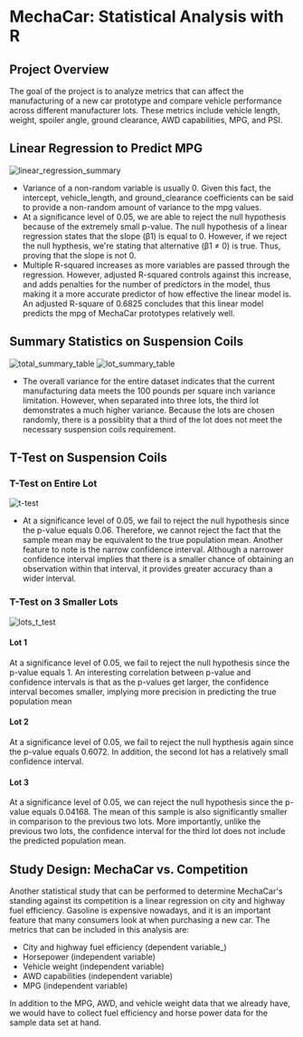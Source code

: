 # MechaCar: Statistical Analysis with R
## Project Overview
The goal of the project is to analyze metrics that can affect the manufacturing of a new car prototype and compare vehicle performance across different manufacturer lots. These metrics include vehicle length, weight, spoiler angle, ground clearance, AWD capabilities, MPG, and PSI.
## Linear Regression to Predict MPG
![linear_regression_summary](https://user-images.githubusercontent.com/92230478/151720267-f63fef08-0b6d-4634-815c-8f534e0bcd6b.png)
* Variance of a non-random variable is usually 0. Given this fact, the intercept, vehicle_length, and ground_clearance coefficients can be said to provide a non-random amount of variance to the mpg values.
* At a significance level of 0.05, we are able to reject the null hypothesis because of the extremely small p-value. The null hypothesis of a linear regression states that the slope (β1) is equal to 0. However, if we reject the null hypthesis, we're stating that alternative (β1 ≠ 0) is true. Thus, proving that the slope is not 0.
* Multiple R-squared increases as more variables are passed through the regression. However, adjusted R-squared controls against this increase, and adds penalties for the number of predictors in the model, thus making it a more accurate predictor of how effective the linear model is. An adjusted R-square of 0.6825 concludes that this linear model predicts the mpg of MechaCar prototypes relatively well.

## Summary Statistics on Suspension Coils
![total_summary_table](https://user-images.githubusercontent.com/92230478/151720437-0e59fe52-558e-49f8-8dd1-14a8f52250b5.png)
![lot_summary_table](https://user-images.githubusercontent.com/92230478/151720289-cf3e96bc-0c6c-4fa8-b006-d1af64e56bba.png)
* The overall variance for the entire dataset indicates that the current manufacturing data meets the 100 pounds per square inch variance limitation. However, when separated into three lots, the third lot demonstrates a much higher variance. Because the lots are chosen randomly, there is a possiblity that a third of the lot does not meet the necessary suspension coils requirement.

## T-Test on Suspension Coils
### T-Test on Entire Lot
![t-test](https://user-images.githubusercontent.com/92230478/151720376-10c615d9-de48-4075-a0b6-6ef442034410.png)
* At a significance level of 0.05, we fail to reject the null hypothesis since the p-value equals 0.06. Therefore, we cannot reject the fact that the sample mean may be equivalent to the true population mean. Another feature to note is the narrow confidence interval. Although a narrower confidence interval implies that there is a smaller chance of obtaining an observation within that interval, it provides greater accuracy than a wider interval.
### T-Test on 3 Smaller Lots
![lots_t_test](https://user-images.githubusercontent.com/92230478/151720386-8deb19fc-6af7-4960-960d-06119399d34e.png)
#### Lot 1 
At a significance level of 0.05, we fail to reject the null hypothesis since the p-value equals 1. An interesting correlation between p-value and confidence intervals is that as the p-values get larger, the confidence interval becomes smaller, implying more precision in predicting the true population mean
#### Lot 2
At a significance level of 0.05, we fail to reject the null hypthesis again since the p-value equals 0.6072. In addition, the second lot has a relatively small confidence interval.
#### Lot 3
At a significance level of 0.05, we can reject the null hypothesis since the p-value equals 0.04168. The mean of this sample is also significantly smaller in comparison to the previous two lots. More importantly, unlike the previous two lots, the confidence interval for the third lot does not include the predicted population mean.
## Study Design: MechaCar vs. Competition
Another statistical study that can be performed to determine MechaCar's standing against its competition is a linear regression on city and highway fuel efficiency. Gasoline is expensive nowadays, and it is an important feature that many consumers look at when purchasing a new car. The metrics that can be included in this analysis are:
* City and highway fuel efficiency (dependent variable_)
* Horsepower (independent variable)
* Vehicle weight (independent variable)
* AWD capabilities (independent variable)
* MPG (independent variable)

In addition to the MPG, AWD, and vehicle weight data that we already have, we would have to collect fuel efficiency and horse power data for the sample data set at hand.
